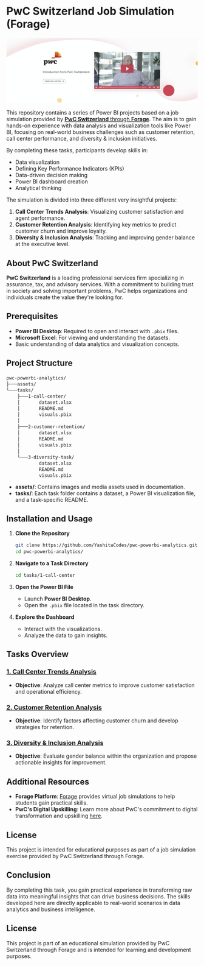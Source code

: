# PwC Switzerland Job Simulation (Forage)

<a href="https://www.theforage.com/simulations/pwc-ch/power-bi-cqxg" target="_blank"><img src="assets/banner.png"/><a/>

This repository contains a series of Power BI projects based on a job simulation provided by [**PwC Switzerland** through **Forage**](https://www.theforage.com/simulations/pwc-ch/power-bi-cqxg). The aim is to gain hands-on experience with data analysis and visualization tools like Power BI, focusing on real-world business challenges such as customer retention, call center performance, and diversity & inclusion initiatives.

By completing these tasks, participants develop skills in:

- Data visualization
- Defining Key Performance Indicators (KPIs)
- Data-driven decision making
- Power BI dashboard creation
- Analytical thinking

The simulation is divided into three different very insightful projects:
1. **Call Center Trends Analysis**: Visualizing customer satisfaction and agent performance.
2. **Customer Retention Analysis**: Identifying key metrics to predict customer churn and improve loyalty.
3. **Diversity & Inclusion Analysis**: Tracking and improving gender balance at the executive level.


## About PwC Switzerland

**PwC Switzerland** is a leading professional services firm specializing in assurance, tax, and advisory services. With a commitment to building trust in society and solving important problems, PwC helps organizations and individuals create the value they're looking for.

## Prerequisites

- **Power BI Desktop**: Required to open and interact with `.pbix` files.
- **Microsoft Excel**: For viewing and understanding the datasets.
- Basic understanding of data analytics and visualization concepts.

## Project Structure

```plaintext
pwc-powerbi-analytics/
├───assets/
└───tasks/
    ├───1-call-center/
    │       dataset.xlsx
    │       README.md
    │       visuals.pbix
    │
    ├───2-customer-retention/
    │       dataset.xlsx
    │       README.md
    │       visuals.pbix
    │
    └───3-diversity-task/
            dataset.xlsx
            README.md
            visuals.pbix
```

- **assets/**: Contains images and media assets used in documentation.
- **tasks/**: Each task folder contains a dataset, a Power BI visualization file, and a task-specific README.

## Installation and Usage

1. **Clone the Repository**

   ```bash
   git clone https://github.com/YashitaCodes/pwc-powerbi-analytics.git
   cd pwc-powerbi-analytics/
   ```

2. **Navigate to a Task Directory**

   ```bash
   cd tasks/1-call-center
   ```

3. **Open the Power BI File**

   - Launch **Power BI Desktop**.
   - Open the `.pbix` file located in the task directory.

4. **Explore the Dashboard**

   - Interact with the visualizations.
   - Analyze the data to gain insights.

## Tasks Overview

### [1. Call Center Trends Analysis](tasks/1-call-center/README.md)

- **Objective**: Analyze call center metrics to improve customer satisfaction and operational efficiency.

### [2. Customer Retention Analysis](tasks/2-customer-retention/README.md)

- **Objective**: Identify factors affecting customer churn and develop strategies for retention.

### [3. Diversity & Inclusion Analysis](tasks/3-diversity-task/README.md)

- **Objective**: Evaluate gender balance within the organization and propose actionable insights for improvement.

## Additional Resources

- **Forage Platform**: [Forage](https://www.theforage.com/) provides virtual job simulations to help students gain practical skills.
- **PwC's Digital Upskilling**: Learn more about PwC's commitment to digital transformation and upskilling [here](https://www.pwc.ch/en.html).

## License

This project is intended for educational purposes as part of a job simulation exercise provided by PwC Switzerland through Forage.

## Conclusion

By completing this task, you gain practical experience in transforming raw data into meaningful insights that can drive business decisions. The skills developed here are directly applicable to real-world scenarios in data analytics and business intelligence.

## License

This project is part of an educational simulation provided by PwC Switzerland through Forage and is intended for learning and development purposes.


